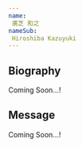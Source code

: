 ```yaml
---
name:
 廣芝 和之
nameSub:
 Hiroshiba Kazuyuki
---
```


## Biography
Coming Soon...!

## Message
Coming Soon...!
